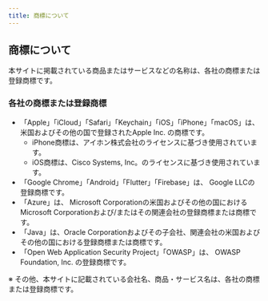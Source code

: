 ```yaml
---
title: 商標について
---
```

## 商標について

本サイトに掲載されている商品またはサービスなどの名称は、各社の商標または登録商標です。

### 各社の商標または登録商標

- 「Apple」「iCloud」「Safari」「Keychain」「iOS」「iPhone」「macOS」は、米国およびその他の国で登録されたApple Inc. の商標です。
  - iPhone商標は、アイホン株式会社のライセンスに基づき使用されています。
  - iOS商標は、Cisco Systems, Inc。のライセンスに基づき使用されています。
- 「Google Chrome」「Android」「Flutter」「Firebase」は、 Google LLCの登録商標です。
- 「Azure」は、 Microsoft Corporationの米国およびその他の国におけるMicrosoft Corporationおよび/またはその関連会社の登録商標または商標です。
- 「Java」は、Oracle Corporationおよびその子会社、関連会社の米国およびその他の国における登録商標または商標です。
- 「Open Web Application Security Project」「OWASP」は、 OWASP Foundation, Inc. の登録商標です。

※ その他、本サイトに記載されている会社名、商品・サービス名は、各社の商標または登録商標です。
